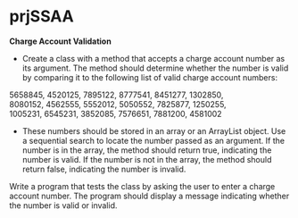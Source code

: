 # prjSSAA
**Charge Account Validation**

* Create a class with a method that accepts a charge account number as its argument. 
The method should determine whether the number is valid by comparing it to the following list of valid charge account numbers:

5658845, 4520125, 7895122, 8777541, 8451277, 1302850,<br>
8080152, 4562555, 5552012, 5050552, 7825877, 1250255,<br>
1005231, 6545231, 3852085, 7576651, 7881200, 4581002 <br>



* These numbers should be stored in an array or an ArrayList object. Use a sequential search to locate the number passed as an argument. If the number is in the array, the method should return true, indicating the number is valid. If the number is not in the array, the method should return false, indicating the number is invalid.

Write a program that tests the class by asking the user to enter a charge account number. The program should display a message indicating whether the number is valid or invalid.

